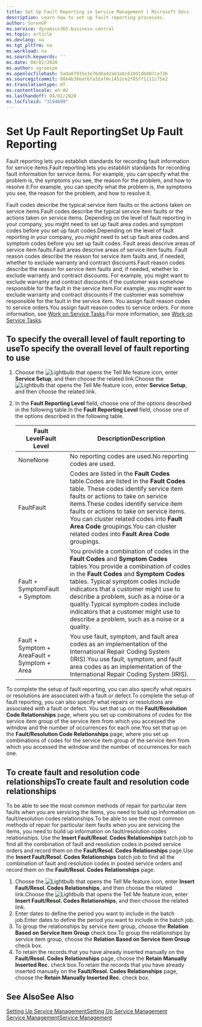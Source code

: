 ```yaml
---
title: Set Up Fault Reporting in Service Management | Microsoft Docs
description: Learn how to set up fault reporting processes.
author: SorenGP
ms.service: dynamics365-business-central
ms.topic: article
ms.devlang: na
ms.tgt_pltfrm: na
ms.workload: na
ms.search.keywords: ''
ms.date: 04/01/2020
ms.author: sgroespe
ms.openlocfilehash: 5a9a87935e3e76d0a42a63a8c610d1db487ce736
ms.sourcegitcommit: 88e4b30eaf6fa32af0c1452ce2f85ff1111c75e2
ms.translationtype: HT
ms.contentlocale: en-AU
ms.lasthandoff: 04/01/2020
ms.locfileid: "3194699"
---
```

# <a name="set-up-fault-reporting"></a><span data-ttu-id="c9aa8-103">Set Up Fault Reporting</span><span class="sxs-lookup"><span data-stu-id="c9aa8-103">Set Up Fault Reporting</span></span>
<span data-ttu-id="c9aa8-104">Fault reporting lets you establish standards for recording fault information for service items.</span><span class="sxs-lookup"><span data-stu-id="c9aa8-104">Fault reporting lets you establish standards for recording fault information for service items.</span></span> <span data-ttu-id="c9aa8-105">For example, you can specify what the problem is, the symptoms you see, the reason for the problem, and how to resolve it.</span><span class="sxs-lookup"><span data-stu-id="c9aa8-105">For example, you can specify what the problem is, the symptoms you see, the reason for the problem, and how to resolve it.</span></span>  

<span data-ttu-id="c9aa8-106">Fault codes describe the typical service item faults or the actions taken on service items.</span><span class="sxs-lookup"><span data-stu-id="c9aa8-106">Fault codes describe the typical service item faults or the actions taken on service items.</span></span> <span data-ttu-id="c9aa8-107">Depending on the level of fault reporting in your company, you might need to set up fault area codes and symptom codes before you set up fault codes.</span><span class="sxs-lookup"><span data-stu-id="c9aa8-107">Depending on the level of fault reporting in your company, you might need to set up fault area codes and symptom codes before you set up fault codes.</span></span> <span data-ttu-id="c9aa8-108">Fault areas descrive areas of service item faults.</span><span class="sxs-lookup"><span data-stu-id="c9aa8-108">Fault areas descrive areas of service item faults.</span></span> <span data-ttu-id="c9aa8-109">Fault reason codes describe the reason for service item faults and, if needed, whether to exclude warranty and contract discounts.</span><span class="sxs-lookup"><span data-stu-id="c9aa8-109">Fault reason codes describe the reason for service item faults and, if needed, whether to exclude warranty and contract discounts.</span></span> <span data-ttu-id="c9aa8-110">For example, you might want to exclude warranty and contract discounts if the customer was somehow responsible for the fault in the service item.</span><span class="sxs-lookup"><span data-stu-id="c9aa8-110">For example, you might want to exclude warranty and contract discounts if the customer was somehow responsible for the fault in the service item.</span></span> <span data-ttu-id="c9aa8-111">You assign fault reason codes to service orders.</span><span class="sxs-lookup"><span data-stu-id="c9aa8-111">You assign fault reason codes to service orders.</span></span> <span data-ttu-id="c9aa8-112">For more information, see [Work on Service Tasks](service-how-to-work-on-service-tasks.md).</span><span class="sxs-lookup"><span data-stu-id="c9aa8-112">For more information, see [Work on Service Tasks](service-how-to-work-on-service-tasks.md).</span></span>  

## <a name="to-specify-the-overall-level-of-fault-reporting-to-use"></a><span data-ttu-id="c9aa8-113">To specify the overall level of fault reporting to use</span><span class="sxs-lookup"><span data-stu-id="c9aa8-113">To specify the overall level of fault reporting to use</span></span>
1. <span data-ttu-id="c9aa8-114">Choose the ![Lightbulb that opens the Tell Me feature](media/ui-search/search_small.png "Tell me what you want to do") icon, enter **Service Setup**, and then choose the related link.</span><span class="sxs-lookup"><span data-stu-id="c9aa8-114">Choose the ![Lightbulb that opens the Tell Me feature](media/ui-search/search_small.png "Tell me what you want to do") icon, enter **Service Setup**, and then choose the related link.</span></span>
2. <span data-ttu-id="c9aa8-115">In the **Fault Reporting Level** field, choose one of the options described in the following table.</span><span class="sxs-lookup"><span data-stu-id="c9aa8-115">In the **Fault Reporting Level** field, choose one of the options described in the following table.</span></span>  

    |<span data-ttu-id="c9aa8-116">**Fault Level**</span><span class="sxs-lookup"><span data-stu-id="c9aa8-116">**Fault Level**</span></span>|<span data-ttu-id="c9aa8-117">**Description**</span><span class="sxs-lookup"><span data-stu-id="c9aa8-117">**Description**</span></span>|  
    |------------|-------------|  
    |<span data-ttu-id="c9aa8-118">None</span><span class="sxs-lookup"><span data-stu-id="c9aa8-118">None</span></span> | <span data-ttu-id="c9aa8-119">No reporting codes are used.</span><span class="sxs-lookup"><span data-stu-id="c9aa8-119">No reporting codes are used.</span></span>|  
    |<span data-ttu-id="c9aa8-120">Fault</span><span class="sxs-lookup"><span data-stu-id="c9aa8-120">Fault</span></span> | <span data-ttu-id="c9aa8-121">Codes are listed in the **Fault Codes** table.</span><span class="sxs-lookup"><span data-stu-id="c9aa8-121">Codes are listed in the **Fault Codes** table.</span></span> <span data-ttu-id="c9aa8-122">These codes identify service item faults or actions to take on service items.</span><span class="sxs-lookup"><span data-stu-id="c9aa8-122">These codes identify service item faults or actions to take on service items.</span></span> <span data-ttu-id="c9aa8-123">You can cluster related codes into **Fault Area Code** groupings.</span><span class="sxs-lookup"><span data-stu-id="c9aa8-123">You can cluster related codes into **Fault Area Code** groupings.</span></span>|  
    |<span data-ttu-id="c9aa8-124">Fault + Symptom</span><span class="sxs-lookup"><span data-stu-id="c9aa8-124">Fault + Symptom</span></span> | <span data-ttu-id="c9aa8-125">You provide a combination of codes in the **Fault Codes** and **Symptom Codes** tables.</span><span class="sxs-lookup"><span data-stu-id="c9aa8-125">You provide a combination of codes in the **Fault Codes** and **Symptom Codes** tables.</span></span> <span data-ttu-id="c9aa8-126">Typical symptom codes include indicators that a customer might use to describe a problem, such as a noise or a quality.</span><span class="sxs-lookup"><span data-stu-id="c9aa8-126">Typical symptom codes include indicators that a customer might use to describe a problem, such as a noise or a quality.</span></span>|  
    |<span data-ttu-id="c9aa8-127">Fault + Symptom + Area</span><span class="sxs-lookup"><span data-stu-id="c9aa8-127">Fault + Symptom + Area</span></span> | <span data-ttu-id="c9aa8-128">You use fault, symptom, and fault area codes as an implementation of the International Repair Coding System (IRIS).</span><span class="sxs-lookup"><span data-stu-id="c9aa8-128">You use fault, symptom, and fault area codes as an implementation of the International Repair Coding System (IRIS).</span></span>|  

<span data-ttu-id="c9aa8-129">To complete the setup of fault reporting, you can also specify what repairs or resolutions are associated with a fault or defect.</span><span class="sxs-lookup"><span data-stu-id="c9aa8-129">To complete the setup of fault reporting, you can also specify what repairs or resolutions are associated with a fault or defect.</span></span> <span data-ttu-id="c9aa8-130">You set that up on the **Fault/Resolution Code Relationships** page, where you set up combinations of codes for the service item group of the service item from which you accessed the witndow and the number of occurrences for each one.</span><span class="sxs-lookup"><span data-stu-id="c9aa8-130">You set that up on the **Fault/Resolution Code Relationships** page, where you set up combinations of codes for the service item group of the service item from which you accessed the witndow and the number of occurrences for each one.</span></span>

## <a name="to-create-fault-and-resolution-code-relationships"></a><span data-ttu-id="c9aa8-131">To create fault and resolution code relationships</span><span class="sxs-lookup"><span data-stu-id="c9aa8-131">To create fault and resolution code relationships</span></span>
<!--this needs to go in a working with topic-->
<span data-ttu-id="c9aa8-132"> To be able to see the most common methods of repair for particular item faults when you are servicing the items, you need to build up information on fault/resolution codes relationships.</span><span class="sxs-lookup"><span data-stu-id="c9aa8-132">To be able to see the most common methods of repair for particular item faults when you are servicing the items, you need to build up information on fault/resolution codes relationships.</span></span> <span data-ttu-id="c9aa8-133">Use the **Insert Fault/Resol. Codes Relationships** batch job to find all the combination of fault and resolution codes in posted service orders and record them on the **Fault/Resol. Codes Relationships** page.</span><span class="sxs-lookup"><span data-stu-id="c9aa8-133">Use the **Insert Fault/Resol. Codes Relationships** batch job to find all the combination of fault and resolution codes in posted service orders and record them on the **Fault/Resol. Codes Relationships** page.</span></span>

1. <span data-ttu-id="c9aa8-134">Choose the ![Lightbulb that opens the Tell Me feature](media/ui-search/search_small.png "Tell me what you want to do") icon, enter **Insert Fault/Resol. Codes Relationships**, and then choose the related link.</span><span class="sxs-lookup"><span data-stu-id="c9aa8-134">Choose the ![Lightbulb that opens the Tell Me feature](media/ui-search/search_small.png "Tell me what you want to do") icon, enter **Insert Fault/Resol. Codes Relationships**, and then choose the related link.</span></span>  
2. <span data-ttu-id="c9aa8-135">Enter dates to define the period you want to include in the batch job.</span><span class="sxs-lookup"><span data-stu-id="c9aa8-135">Enter dates to define the period you want to include in the batch job.</span></span>  
3. <span data-ttu-id="c9aa8-136">To group the relationships by service item group, choose the **Relation Based on Service Item Group** check box.</span><span class="sxs-lookup"><span data-stu-id="c9aa8-136">To group the relationships by service item group, choose the **Relation Based on Service Item Group** check box.</span></span>  
4. <span data-ttu-id="c9aa8-137">To retain the records that you have already inserted manually on the **Fault/Resol. Codes Relationships** page, choose the **Retain Manually Inserted Rec.** check box.</span><span class="sxs-lookup"><span data-stu-id="c9aa8-137">To retain the records that you have already inserted manually on the **Fault/Resol. Codes Relationships** page, choose the **Retain Manually Inserted Rec.** check box.</span></span>  

## <a name="see-also"></a><span data-ttu-id="c9aa8-138">See Also</span><span class="sxs-lookup"><span data-stu-id="c9aa8-138">See Also</span></span>
[<span data-ttu-id="c9aa8-139">Setting Up Service Management</span><span class="sxs-lookup"><span data-stu-id="c9aa8-139">Setting Up Service Management</span></span>](service-setup-service.md)  
[<span data-ttu-id="c9aa8-140">Service Management</span><span class="sxs-lookup"><span data-stu-id="c9aa8-140">Service Management</span></span>](service-service.md)  
